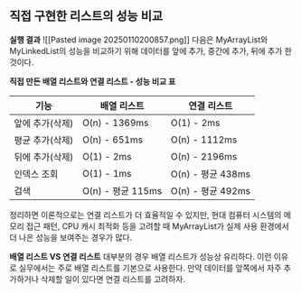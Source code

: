 ## 직접 구현한 리스트의 성능 비교

**실행 결과**
![[Pasted image 20250110200857.png]]
다음은 MyArrayList와 MyLinkedList의 성능을 비교하기 위해 데이터를 앞에 추가, 중간에 추가, 뒤에 추가 한 것이다.

**직접 만든 배열 리스트와 연결 리스트 - 성능 비교 표**

| 기능        | 배열 리스트          | 연결 리스트          |
| --------- | --------------- | --------------- |
| 앞에 추가(삭제) | O(n) - 1369ms   | O(1) - 2ms      |
| 평균 추가(삭제) | O(n) - 651ms    | O(n) - 1112ms   |
| 뒤에 추가(삭제) | O(1) - 2ms      | O(n) - 2196ms   |
| 인덱스 조회    | O(1) - 1ms      | O(n) - 평균 438ms |
| 검색        | O(n) - 평균 115ms | O(n) - 평균 492ms |

정리하면 이론적으로는 연결 리스트가 더 효율적일 수 있지만, 현대 컴퓨터 시스템의 메모리 접근 패턴, CPU 캐시 최적화 등을 고려할 때 MyArrayList가 실제 사용 환경에서 더 나은 성능을 보여주는 경우가 많다.

**배열 리스트 VS 연결 리스트**
대부분의 경우 배열 리스트가 성능상 유리하다. 이런 이유로 실무에서는 주로 배열 리스트를 기본으로 사용한다. 만약 데이터를 앞쪽에서 자주 추가하거나 삭제할 일이 있다면 연결 리스트를 고려하자.
